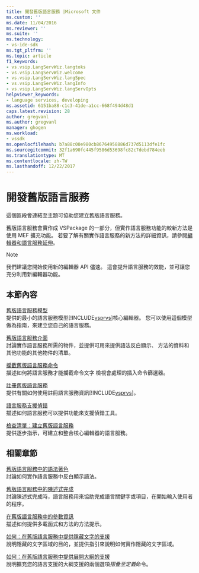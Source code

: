 ```yaml
---
title: 開發舊版語言服務 |Microsoft 文件
ms.custom: ''
ms.date: 11/04/2016
ms.reviewer: ''
ms.suite: ''
ms.technology:
- vs-ide-sdk
ms.tgt_pltfrm: ''
ms.topic: article
f1_keywords:
- vs.vsip.LangServWiz.langtoks
- vs.vsip.LangServWiz.welcome
- vs.vsip.LangServWiz.langSpec
- vs.vsip.LangServWiz.langInfo
- vs.vsip.LangServWiz.langServOpts
helpviewer_keywords:
- language services, developing
ms.assetid: 6151ba88-c1c3-41de-a1cc-668f494d48d1
caps.latest.revision: 28
author: gregvanl
ms.author: gregvanl
manager: ghogen
ms.workload:
- vssdk
ms.openlocfilehash: b7a88c00e980cb86764958886d737d5113dfe1fc
ms.sourcegitcommit: 32f1a690fc445f9586d53698fc82c7debd784eeb
ms.translationtype: MT
ms.contentlocale: zh-TW
ms.lasthandoff: 12/22/2017
---
```

# <a name="developing-a-legacy-language-service"></a>開發舊版語言服務
這個區段會連結至主題可協助您建立舊版語言服務。  
  
 舊版語言服務會實作成 VSPackage 的一部分，但實作語言服務功能的較新方法是使用 MEF 擴充功能。 若要了解有關實作語言服務的新方法的詳細資訊，請參閱[編輯器和語言服務延伸](../../extensibility/editor-and-language-service-extensions.md)。  
  
> [!NOTE]
>  我們建議您開始使用新的編輯器 API 儘速。 這會提升語言服務的效能，並可讓您充分利用新編輯器功能。  
  
## <a name="in-this-section"></a>本節內容  
 [舊版語言服務模型](../../extensibility/internals/model-of-a-legacy-language-service.md)  
 提供的最小的語言服務模型[!INCLUDE[vsprvs](../../code-quality/includes/vsprvs_md.md)]核心編輯器。 您可以使用這個模型做為指南，來建立您自己的語言服務。  
  
 [舊版語言服務介面](../../extensibility/internals/legacy-language-service-interfaces.md)  
 討論實作語言服務所需的物件，並提供可用來提供語法反白顯示、 方法的資料和其他功能的其他物件的清單。  
  
 [攔截舊版語言服務命令](../../extensibility/internals/intercepting-legacy-language-service-commands.md)  
 描述如何將語言服務才能攔截命令文字 檢視會處理的插入命令篩選器。  
  
 [註冊舊版語言服務](../../extensibility/internals/registering-a-legacy-language-service2.md)  
 提供有關如何使用註冊語言服務資訊[!INCLUDE[vsprvs](../../code-quality/includes/vsprvs_md.md)]。  
  
 [語言服務支援偵錯](../../extensibility/internals/language-service-support-for-debugging.md)  
 描述如何語言服務可以提供功能來支援偵錯工具。  
  
 [檢查清單︰建立舊版語言服務](../../extensibility/internals/checklist-creating-a-legacy-language-service.md)  
 提供逐步指示，可建立和整合核心編輯器的語言服務。  
  
## <a name="related-sections"></a>相關章節  
 [舊版語言服務中的語法著色](../../extensibility/internals/syntax-coloring-in-a-legacy-language-service.md)  
 討論如何實作語言服務中反白顯示語法。  
  
 [舊版語言服務中的陳述式完成](../../extensibility/internals/statement-completion-in-a-legacy-language-service.md)  
 討論陳述式完成時，語言服務用來協助完成語言關鍵字或項目，在開始輸入使用者的程序。  
  
 [在舊版語言服務中的參數資訊](../../extensibility/internals/parameter-info-in-a-legacy-language-service1.md)  
 描述如何提供多載函式和方法的方法提示。  
  
 [如何︰在舊版語言服務中提供隱藏文字的支援](../../extensibility/internals/how-to-provide-hidden-text-support-in-a-legacy-language-service.md)  
 說明隱藏的文字區域的目的，並提供指引來說明如何實作隱藏的文字區域。  
  
 [如何︰在舊版語言服務中提供展開大綱的支援](../../extensibility/internals/how-to-provide-expanded-outlining-support-in-a-legacy-language-service.md)  
 說明擴充您的語言支援的大綱支援的兩個選項*摺疊至定義*命令。